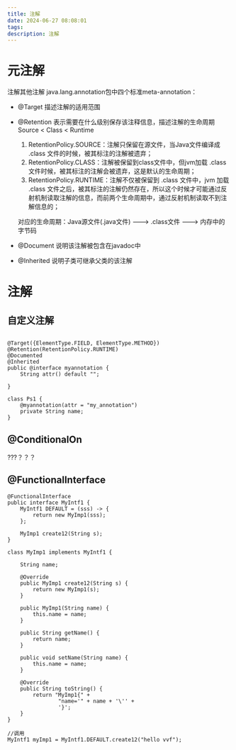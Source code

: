 ```yaml
---
title: 注解
date: 2024-06-27 08:08:01
tags: 
description: 注解
---
```


# 元注解
注解其他注解
java.lang.annotation包中四个标准meta-annotation：
- @Target 描述注解的适用范围
- @Retention 表示需要在什么级别保存该注释信息，描述注解的生命周期 Source < Class < Runtime
    1. RetentionPolicy.SOURCE：注解只保留在源文件，当Java文件编译成 .class 文件的时候，被其标注的注解被遗弃；
    2. RetentionPolicy.CLASS：注解被保留到class文件中，但jvm加载 .class 文件时候，被其标注的注解会被遗弃，这是默认的生命周期；
    3. RetentionPolicy.RUNTIME：注解不仅被保留到 .class 文件中，jvm 加载 .class 文件之后，被其标注的注解仍然存在，所以这个时候才可能通过反射机制读取注解的信息，而前两个生命周期中，通过反射机制读取不到注解信息的；

    对应的生命周期：Java源文件(.java文件) ---> .class文件 ---> 内存中的字节码
- @Document 说明该注解被包含在javadoc中
- @Inherited 说明子类可继承父类的该注解
# 注解
## 自定义注解
```

@Target({ElementType.FIELD, ElementType.METHOD})
@Retention(RetentionPolicy.RUNTIME)
@Documented
@Inherited
public @interface myannotation {
    String attr() default "";

}

class Ps1 {
    @myannotation(attr = "my_annotation")
    private String name;
}
```

##  @ConditionalOn
???？？？

## @FunctionalInterface
```
@FunctionalInterface
public interface MyIntf1 {
    MyIntf1 DEFAULT = (sss) -> {
        return new MyImp1(sss);
    };

    MyImp1 create12(String s);
}

class MyImp1 implements MyIntf1 {

    String name;

    @Override
    public MyImp1 create12(String s) {
        return new MyImp1(s);
    }

    public MyImp1(String name) {
        this.name = name;
    }

    public String getName() {
        return name;
    }

    public void setName(String name) {
        this.name = name;
    }

    @Override
    public String toString() {
        return "MyImp1{" +
                "name='" + name + '\'' +
                '}';
    }
}

//调用
MyIntf1 myImp1 = MyIntf1.DEFAULT.create12("hello vvf");
```